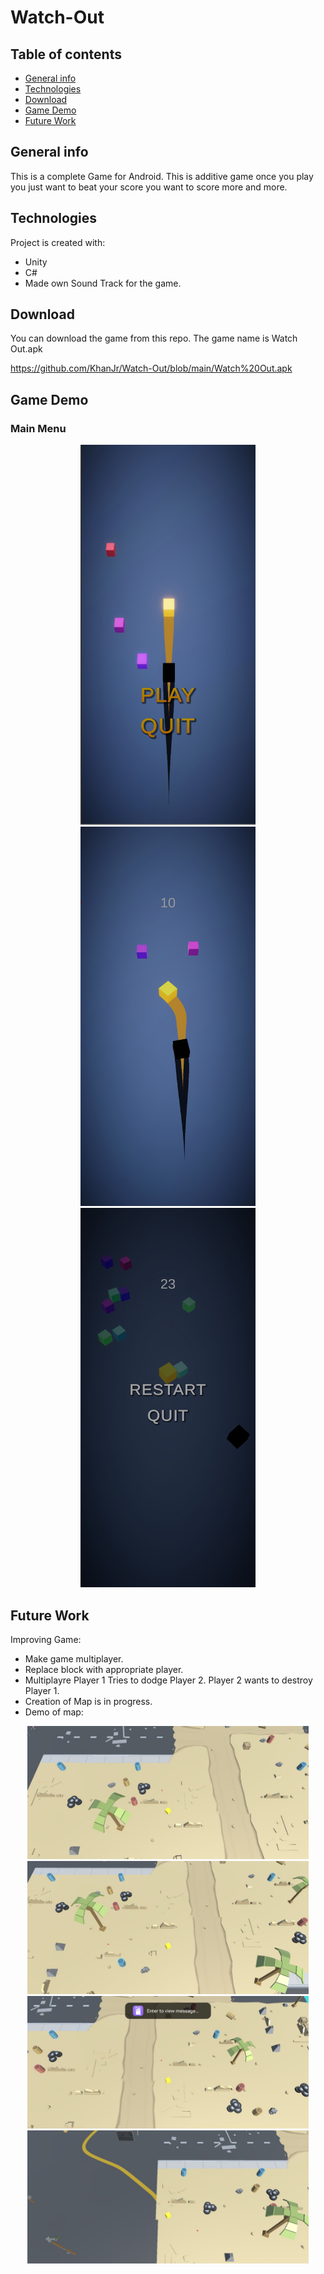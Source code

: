 # Watch-Out

## Table of contents
* [General info](#general-info)
* [Technologies](#technologies)
* [Download](#setup)
* [Game Demo](#game-demo)
* [Future Work](#future-work)

## General info
This is a complete Game for Android. This is additive game once you play you just want to beat your score you want to score more and more.
	
## Technologies
Project is created with:
* Unity
* C#
* Made own Sound Track for the game.
	
## Download
You can download the game from this repo. The game name is Watch Out.apk

https://github.com/KhanJr/Watch-Out/blob/main/Watch%20Out.apk

## Game Demo

### Main Menu
<p align="center">
  <img src="https://github.com/KhanJr/Watch-Out/blob/main/Images/StartGame" width="280">
  <img src="https://github.com/KhanJr/Watch-Out/blob/main/Images/GamePlay" width="280">
  <img src="https://github.com/KhanJr/Watch-Out/blob/main/Images/GameEnd" width="280">
</p>

## Future Work
Improving Game:
* Make game multiplayer.
* Replace block with appropriate player.
* Multiplayre Player 1 Tries to dodge Player 2. Player 2 wants to destroy Player 1.
* Creation of Map is in progress.
* Demo of map: 
<p align="center">
  <img src="https://github.com/KhanJr/Watch-Out/blob/main/Images/index2.jpeg" width="450">
  <img src="https://github.com/KhanJr/Watch-Out/blob/main/Images/index1.jpeg" width="450">
  <img src="https://github.com/KhanJr/Watch-Out/blob/main/Images/index3.jpeg" width="450">
  <img src="https://github.com/KhanJr/Watch-Out/blob/main/Images/index.jpeg" width="450"

</p>
